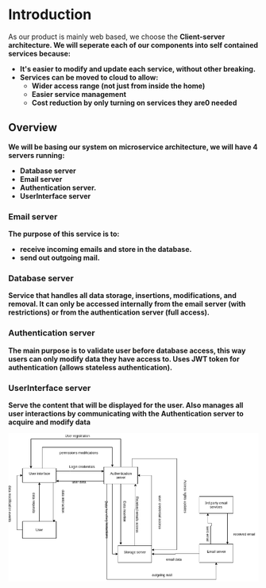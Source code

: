 # Introduction

As our product is mainly web based, we choose the <b>Client-server<b> architecture.
We will seperate each of our components into self contained services because:

* It's easier to modify and update each service, without other breaking.
* Services can be moved to cloud to allow:
  * Wider access range (not just from inside the home)
  * Easier service management
  * Cost reduction by only turning on services they are0 needed

## Overview

We will be basing our system on microservice architecture, we will have 4 servers running:

* Database server
* Email server
* Authentication server.
* UserInterface server

### Email server

The purpose of this service is to:

* receive incoming emails and store in the database.
* send out outgoing mail.

### Database server

Service that handles all data storage, insertions, modifications, and removal. It can only be accessed internally from the email server (with restrictions) or from the authentication server (full access).

### Authentication server

The main purpose is to validate user before database access, this way users can only modify data they have access to. Uses JWT token for authentication (allows stateless authentication).

### UserInterface server

Serve the content that will be displayed for the user. Also manages all user interactions by communicating with the Authentication server to acquire and modify data

![Alt Text](./images/sytem_context_diagram.png "Context diagram")
